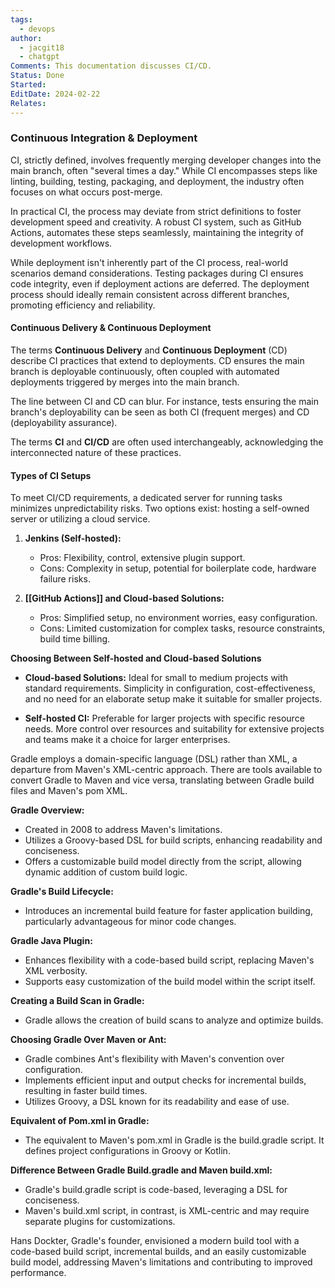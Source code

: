 ```yaml
---
tags:
  - devops
author:
  - jacgit18
  - chatgpt
Comments: This documentation discusses CI/CD.
Status: Done
Started: 
EditDate: 2024-02-22
Relates:
---
```

### Continuous Integration & Deployment

CI, strictly defined, involves frequently merging developer changes into the main branch, often "several times a day." While CI encompasses steps like linting, building, testing, packaging, and deployment, the industry often focuses on what occurs post-merge.

In practical CI, the process may deviate from strict definitions to foster development speed and creativity. A robust CI system, such as GitHub Actions, automates these steps seamlessly, maintaining the integrity of development workflows.

While deployment isn't inherently part of the CI process, real-world scenarios demand considerations. Testing packages during CI ensures code integrity, even if deployment actions are deferred. The deployment process should ideally remain consistent across different branches, promoting efficiency and reliability.

#### Continuous Delivery & Continuous Deployment  

The terms **Continuous Delivery** and **Continuous Deployment** (CD) describe CI practices that extend to deployments. CD ensures the main branch is deployable continuously, often coupled with automated deployments triggered by merges into the main branch.

The line between CI and CD can blur. For instance, tests ensuring the main branch's deployability can be seen as both CI (frequent merges) and CD (deployability assurance).

The terms **CI** and **CI/CD** are often used interchangeably, acknowledging the interconnected nature of these practices.

#### **Types of CI Setups**

To meet CI/CD requirements, a dedicated server for running tasks minimizes unpredictability risks. Two options exist: hosting a self-owned server or utilizing a cloud service.

1. **Jenkins (Self-hosted):**
   - Pros: Flexibility, control, extensive plugin support.
   - Cons: Complexity in setup, potential for boilerplate code, hardware failure risks.

2. **[[GitHub Actions]] and Cloud-based Solutions:**
   - Pros: Simplified setup, no environment worries, easy configuration.
   - Cons: Limited customization for complex tasks, resource constraints, build time billing.

**Choosing Between Self-hosted and Cloud-based Solutions**

- **Cloud-based Solutions:** Ideal for small to medium projects with standard requirements. Simplicity in configuration, cost-effectiveness, and no need for an elaborate setup make it suitable for smaller projects.

- **Self-hosted CI:** Preferable for larger projects with specific resource needs. More control over resources and suitability for extensive projects and teams make it a choice for larger enterprises.



Gradle employs a domain-specific language (DSL) rather than XML, a departure from Maven's XML-centric approach. There are tools available to convert Gradle to Maven and vice versa, translating between Gradle build files and Maven's pom XML.

**Gradle Overview:**
- Created in 2008 to address Maven's limitations.
- Utilizes a Groovy-based DSL for build scripts, enhancing readability and conciseness.
- Offers a customizable build model directly from the script, allowing dynamic addition of custom build logic.

**Gradle's Build Lifecycle:**
- Introduces an incremental build feature for faster application building, particularly advantageous for minor code changes.

**Gradle Java Plugin:**
- Enhances flexibility with a code-based build script, replacing Maven's XML verbosity.
- Supports easy customization of the build model within the script itself.

**Creating a Build Scan in Gradle:**
- Gradle allows the creation of build scans to analyze and optimize builds.

**Choosing Gradle Over Maven or Ant:**
- Gradle combines Ant's flexibility with Maven's convention over configuration.
- Implements efficient input and output checks for incremental builds, resulting in faster build times.
- Utilizes Groovy, a DSL known for its readability and ease of use.

**Equivalent of Pom.xml in Gradle:**
- The equivalent to Maven's pom.xml in Gradle is the build.gradle script. It defines project configurations in Groovy or Kotlin.

**Difference Between Gradle Build.gradle and Maven build.xml:**
- Gradle's build.gradle script is code-based, leveraging a DSL for conciseness.
- Maven's build.xml script, in contrast, is XML-centric and may require separate plugins for customizations.

Hans Dockter, Gradle's founder, envisioned a modern build tool with a code-based build script, incremental builds, and an easily customizable build model, addressing Maven's limitations and contributing to improved performance.